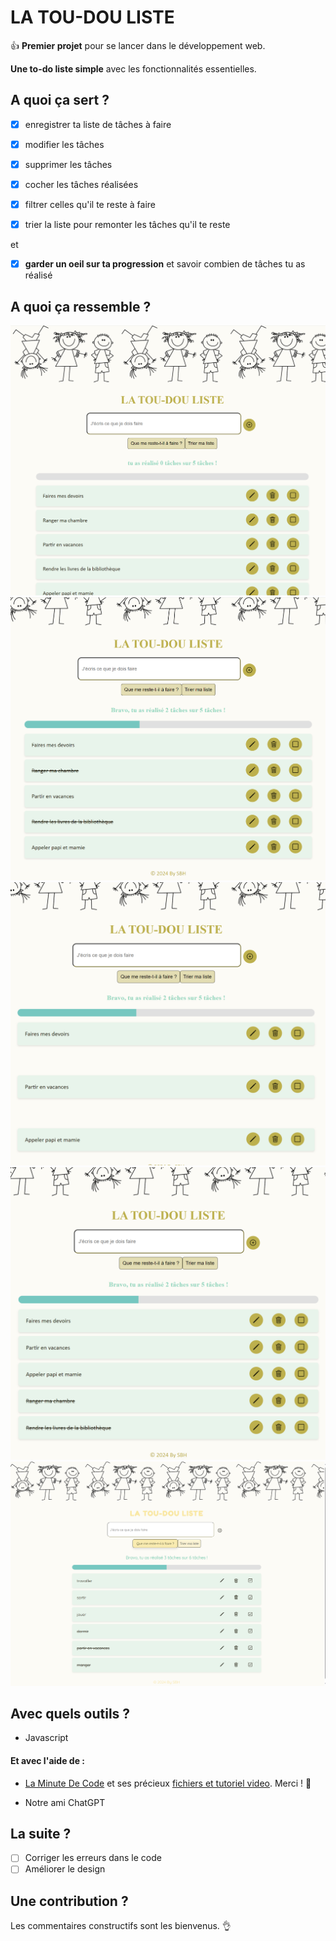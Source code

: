 # LA TOU-DOU LISTE

:thumbsup: **Premier projet** pour se lancer dans le développement web.

**Une to-do liste simple** avec les fonctionnalités essentielles.

## A quoi ça sert ?

- [x] enregistrer ta liste de tâches à faire

- [x] modifier les tâches

- [x] supprimer les tâches

- [x] cocher les tâches réalisées

- [x] filtrer celles qu'il te reste à faire

- [x] trier la liste pour remonter les tâches qu'il te reste

et

- [x] **garder un oeil sur ta progression** et savoir combien de tâches tu as réalisé

## A quoi ça ressemble ?

![La to-do liste](images_to_dou_list/tou-dou_liste.png)
![Rayer des tâches](images_to_dou_list/tou-dou_liste_rayer_taches.png)
![Filtrer des tâches](images_to_dou_list/tou-dou_liste_filtrer_taches.png)
![Trier les tâches](images_to_dou_list/tou-dou_liste_trier_taches.png)
![Nouveau design](images_to_dou_list/tou-dou_liste_nouveau_design.png)

## Avec quels outils ?

- Javascript

#### Et avec l'aide de :

- [La Minute De Code](https://github.com/laminutedecode) et ses précieux [fichiers et tutoriel video](https://github.com/laminutedecode/Todo-List-Youtube). Merci ! :raised_hands:

- Notre ami ChatGPT

## La suite ?

- [ ]
  Corriger les erreurs dans le code
- [ ]
  Améliorer le design

## Une contribution ?

Les commentaires constructifs sont les bienvenus. :ok_hand:
